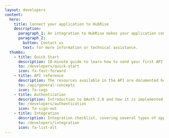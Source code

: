 ```yaml
---
layout: developers
content:
  hero:
    title: Connect your application to HubRise
    description:
      paragraph_1: An integration to HubRise makes your application connected to the HubRise ecosystem.
      paragraph_2:
        button: Contact us
        text: for more information or technical assistance.
  thumbs:
    - title: Quick Start
      description: 10-minute guide to learn how to send your first API requests
      to: /developers/quick-start
      icon: fa-fast-forward
    - title: API reference
      description: The resources available in the API are documented here
      to: /api/general-concepts
      icon: fa-cogs
    - title: Authentication
      description: Introduction to OAuth 2.0 and how it is implemented in HubRise
      to: /developers/authentication
      icon: fa-sign-out
    - title: Integration
      description: Integration checklist, covering several types of applications
      to: /developers/integration
      icon: fa-list-alt
---
```

